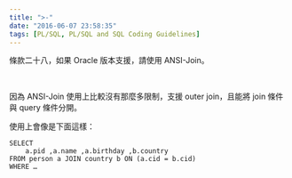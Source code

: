 ```yaml
---
title: ">-"
date: "2016-06-07 23:58:35"
tags: [PL/SQL, PL/SQL and SQL Coding Guidelines]
---
```



條款二十八，如果 Oracle 版本支援，請使用 ANSI-Join。  

<!-- More -->

<br/>


因為 ANSI-Join 使用上比較沒有那麼多限制，支援 outer join，且能將 join 條件與 query 條件分開。


使用上會像是下面這樣：  

```psql
SELECT 
    a.pid ,a.name ,a.birthday ,b.country 
FROM person a JOIN country b ON (a.cid = b.cid) 
WHERE …
```
